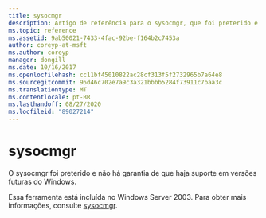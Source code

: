 ```yaml
---
title: sysocmgr
description: Artigo de referência para o sysocmgr, que foi preterido e não tem garantia de suporte em versões futuras do Windows.
ms.topic: reference
ms.assetid: 9ab50021-7433-4fac-92be-f164b2c7453a
author: coreyp-at-msft
ms.author: coreyp
manager: dongill
ms.date: 10/16/2017
ms.openlocfilehash: cc11bf45010822ac28cf313f5f2732965b7a64e8
ms.sourcegitcommit: 96d46c702e7a9c3a321bbbb5284f73911c7baa3c
ms.translationtype: MT
ms.contentlocale: pt-BR
ms.lasthandoff: 08/27/2020
ms.locfileid: "89027214"
---
```

# <a name="sysocmgr"></a>sysocmgr

O sysocmgr foi preterido e não há garantia de que haja suporte em versões futuras do Windows.

Essa ferramenta está incluída no Windows Server 2003. Para obter mais informações, consulte [sysocmgr](/previous-versions/orphan-topics/ws.10/cc773290(v=ws.10)).
